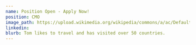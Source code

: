 ```yaml
---
name: Position Open - Apply Now!
position: CMO
image_path: https://upload.wikimedia.org/wikipedia/commons/a/ac/Default_pfp.jpg
linkedin: 
blurb: Tom likes to travel and has visited over 50 countries.
---
```

